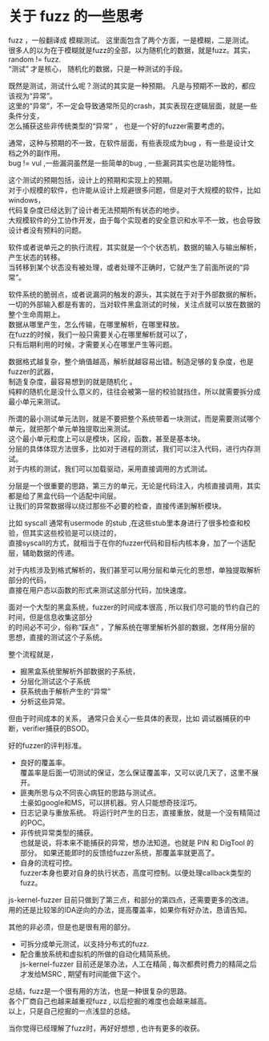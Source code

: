 # 关于 fuzz 的一些思考

fuzz ，一般翻译成 模糊测试。 这里面包含了两个方面，一是模糊，二是测试。  
很多人的以为在于模糊就是fuzz的全部，以为随机化的数据，就是fuzz。其实，random != fuzz.  
“测试” 才是核心， 随机化的数据，只是一种测试的手段。

既然是测试，测试什么呢？测试的其实是一种预期。 凡是与预期不一致的，都应该视为“异常”。  
这里的“异常”，不一定会导致通常所见的crash，其实表现在逻辑层面，就是一些条件分支，    
怎么捕获这些非传统类型的“异常” ， 也是一个好的fuzzer需要考虑的。  

通常，这种与预期的不一致，在软件层面，有些表现成为bug ，有一些是设计文档之外的副作用。   
bug != vul ,一些漏洞虽然是一些简单的bug , 一些漏洞其实也是功能特性。   

这个测试的预期包括，设计上的预期和实现上的预期。   
对于小规模的软件，也许能从设计上规避很多问题，但是对于大规模的软件，比如windows，   
代码复杂度已经达到了设计者无法预期所有状态的地步。   
大规模软件的分工协作开发，由于每个实现者的安全意识和水平不一致，也会导致设计者没有预料的问题。   

软件或者说单元之的执行流程，其实就是一个个状态机，数据的输入与输出解析，产生状态的转移。   
当转移到某个状态没有被处理，或者处理不正确时，它就产生了前面所说的“异常”。   

软件系统的脆弱点，或者说漏洞的触发的源头，其实就在于对于外部数据的解析。   
一切的外部输入都是有害的，当对软件黑盒测试的时候，关注点就可以放在数据的整个生命周期上。   
数据从哪里产生，怎么传输，在哪里解析，在哪里释放。   
在fuzz的时候，我们一般只需要关心在哪里解析就可以了，   
只有后期利用的时候，才需要关心在哪里产生等问题。   

数据格式越复杂，整个熵值越高，解析就越容易出错。制造足够的复杂度，也是fuzzer的武器，   
制造复杂度，最容易想到的就是随机化 。   
纯粹的随机化是没什么意义的，往往会被第一层的校验就挡住，所以就需要拆分成最小单元来测试。   

所谓的最小测试单元法则，就是不要把整个系统带着一块测试，而是需要测试哪个单元，就把那个单元单独提取出来测试。   
这个最小单元粒度上可以是模块，区段，函数，甚至是基本块。   
分层的具体体现方法很多，比如对于进程的测试，我们可以注入代码，进行内存测试。   
对于内核的测试，我们可以加载驱动，采用直接调用的方式测试。    

分层是一个很重要的思路，第三方的单元，无论是代码注入，内核直接调用，其实都是给了黑盒代码一个适配中间层。    
让我们的异常数据得以绕过那些不必要的检查，直接传递到解析模块。   

比如 syscall 通常有usermode 的stub ,在这些stub里本身进行了很多检查和校验，但其实这些校验是可以绕过的，   
直接syscall的方式，就相当于在你的fuzzer代码和目标内核本身，加了一个适配层，辅助数据的传递。    

对于内核涉及到格式解析的，我们甚至可以用分层和单元化的思想，单独提取解析部分的代码，   
直接在用户态以函数的形式来测试这部分代码，加快速度。    

面对一个大型的黑盒系统，fuzzer的时间成本很高 , 所以我们尽可能的节约自己的时间，但是信息收集这部分    
的时间必不可少，俗称“踩点” ，了解系统在哪里解析外部的数据，怎样用分层的思想，直接的测试这个子系统。    
  
整个流程就是，  
* 掘黑盒系统里解析外部数据的子系统，
* 分层化测试这个子系统
* 获系统由于解析产生的“异常” 
* 分析这些异常。

但由于时间成本的关系， 通常只会关心一些具体的表现，比如 调试器捕获的中断，verifier捕获的BSOD。

好的fuzzer的评判标准。
* 良好的覆盖率。     
  覆盖率是后面一切测试的保证，怎么保证覆盖率，又可以说几天了，这里不展开。  
* 匪夷所思与众不同丧心病狂的思路与测试点。  
   土豪如google和MS，可以拼机器。穷人只能想奇技淫巧。
* 日志记录与重放系统。
  将运行时产生的日志，直接重放，就是一个没有精简过的POC。   
* 非传统异常类型的捕获。    
  也就是说，将本来不能捕获的异常，想办法知道。也就是 PIN 和 DigTool 的部分。
  如果还能即时的反馈给fuzzer系统，那覆盖率就更高了。 
* 自身的流程可控。   
  fuzzer本身也要对自身的执行状态，高度可控制。以便处理callback类型的fuzz。

js-kernel-fuzzer 目前只做到了第三点，和部分的第四点，还需要更多的改进。   
用的还是比较笨的IDA逆向的办法，提高覆盖率，如果你有好办法，恳请告知。    

其他的非必须，但是也是很有用的部分。   
* 可拆分成单元测试，以支持分布式的fuzz.   
* 配合重放系统和虚拟机的所做的自动化精简系统。     
  js-kernel-fuzzer 目前还是笨办法，人工在精简 , 每次都费时费力的精简之后才发给MSRC , 期望有时间能做下这个。   

总结，fuzz是一个很有用的方法，也是一种很复杂的思路。   
各个厂商自己也越来越重视fuzz , 以后挖掘的难度也会越来越高。    
以上，只是自己挖掘的一点浅显的总结。    

当你觉得已经理解了fuzz时，再好好想想 , 也许有更多的收获。

